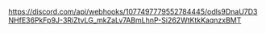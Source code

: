
https://discord.com/api/webhooks/1077497779552784445/odls9DnaU7D3NHfE36PkFp9J-3RiZtvLG_mkZaLv7ABmLhnP-Si262WtKtkKaqnzxBMT
